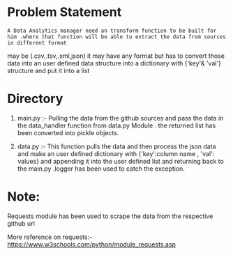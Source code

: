

   # Problem Statement
   
    A Data Analytics manager need an transform function to be built for him .where that function will be able to extract the data from sources in different format 
  may be (.csv,.tsv,.xml,json) it may have any format but has to convert those data into an user defined data structure into a dictionary with {'key'& 'val'} structure and put it into a list   
  
  
  
  
  
  

 #  Directory 
 
   1. main.py :-  Pulling the data from the github sources and pass the data in the data_handler function from data.py Module . the returned list has been converted into                       pickle objects.
   

   2. data.py  :- This function pulls the data and then process the json data and make an user defined dictionary with {'key':column name , 'val': values} and                           appending it into the user defined list and returning back to the main.py .logger has been used to catch the exception.






# Note:
  Requests module has been used to scrape the data from the respective github url
  
  More reference on requests:- https://www.w3schools.com/python/module_requests.asp
  
  

    



















